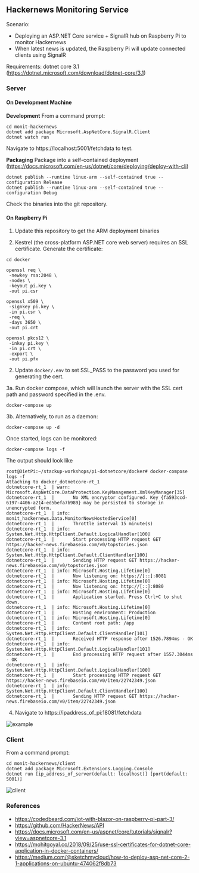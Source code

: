 ## Hackernews Monitoring Service

Scenario:
- Deploying an ASP.NET Core service + SignalR hub on Raspberry Pi to monitor Hackernews
- When latest news is updated, the Raspberry Pi will update connected clients using SignalR

Requirements: dotnet core 3.1 (https://dotnet.microsoft.com/download/dotnet-core/3.1)

### Server
#### On Development Machine

**Development**
From a command prompt:

```
cd monit-hackernews
dotnet add package Microsoft.AspNetCore.SignalR.Client
dotnet watch run
```

Navigate to https://localhost:5001/fetchdata to test.

**Packaging**
Package into a self-contained deployment (https://docs.microsoft.com/en-us/dotnet/core/deploying/deploy-with-cli)
```
dotnet publish --runtime linux-arm --self-contained true --configuration Release
dotnet publish --runtime linux-arm --self-contained true --configuration Debug
```

Check the binaries into the git repository.

#### On Raspberry Pi

1. Update this repository to get the ARM deployment binaries

2. Kestrel (the cross-platform ASP.NET core web server) requires an SSL certificate. Generate the certificate:
```
cd docker

openssl req \
 -newkey rsa:2048 \
 -nodes \
 -keyout pi.key \
 -out pi.csr

openssl x509 \
 -signkey pi.key \
 -in pi.csr \
 -req \
 -days 3650 \
 -out pi.crt

openssl pkcs12 \
 -inkey pi.key \
 -in pi.crt \
 -export \
 -out pi.pfx
```

2. Update `docker/.env` to set SSL_PASS to the password you used for generating the cert.

3a. Run docker compose, which will launch the server with the SSL cert path and password specified in the .env.
```
docker-compose up
```
3b. Alternatively, to run as a daemon:
```
docker-compose up -d
```
Once started, logs can be monitored:
```
docker-compose logs -f
```

The output should look like
```
root@DietPi:~/stackup-workshops/pi-dotnetcore/docker# docker-compose logs -f
Attaching to docker_dotnetcore-rt_1
dotnetcore-rt_1  | warn: Microsoft.AspNetCore.DataProtection.KeyManagement.XmlKeyManager[35]
dotnetcore-rt_1  |       No XML encryptor configured. Key {fa593ccd-6197-4406-a214-ed5befa7b989} may be persisted to storage in unencrypted form.
dotnetcore-rt_1  | info: monit_hackernews.Data.MonitorNewsHostedService[0]
dotnetcore-rt_1  |       Throttle interval 15 minute(s)
dotnetcore-rt_1  | info: System.Net.Http.HttpClient.Default.LogicalHandler[100]
dotnetcore-rt_1  |       Start processing HTTP request GET https://hacker-news.firebaseio.com/v0/topstories.json
dotnetcore-rt_1  | info: System.Net.Http.HttpClient.Default.ClientHandler[100]
dotnetcore-rt_1  |       Sending HTTP request GET https://hacker-news.firebaseio.com/v0/topstories.json
dotnetcore-rt_1  | info: Microsoft.Hosting.Lifetime[0]
dotnetcore-rt_1  |       Now listening on: https://[::]:8081
dotnetcore-rt_1  | info: Microsoft.Hosting.Lifetime[0]
dotnetcore-rt_1  |       Now listening on: http://[::]:8080
dotnetcore-rt_1  | info: Microsoft.Hosting.Lifetime[0]
dotnetcore-rt_1  |       Application started. Press Ctrl+C to shut down.
dotnetcore-rt_1  | info: Microsoft.Hosting.Lifetime[0]
dotnetcore-rt_1  |       Hosting environment: Production
dotnetcore-rt_1  | info: Microsoft.Hosting.Lifetime[0]
dotnetcore-rt_1  |       Content root path: /app
dotnetcore-rt_1  | info: System.Net.Http.HttpClient.Default.ClientHandler[101]
dotnetcore-rt_1  |       Received HTTP response after 1526.7894ms - OK
dotnetcore-rt_1  | info: System.Net.Http.HttpClient.Default.LogicalHandler[101]
dotnetcore-rt_1  |       End processing HTTP request after 1557.3044ms - OK
dotnetcore-rt_1  | info: System.Net.Http.HttpClient.Default.LogicalHandler[100]
dotnetcore-rt_1  |       Start processing HTTP request GET https://hacker-news.firebaseio.com/v0/item/22742349.json
dotnetcore-rt_1  | info: System.Net.Http.HttpClient.Default.ClientHandler[100]
dotnetcore-rt_1  |       Sending HTTP request GET https://hacker-news.firebaseio.com/v0/item/22742349.json
```

4. Navigate to https://ipaddress_of_pi:18081/fetchdata

![example](example.png)

### Client

From a command prompt:

```
cd monit-hackernews/client
dotnet add package Microsoft.Extensions.Logging.Console
dotnet run [ip_address_of_server(default: localhost)] [port(default: 5001)]
```

![client](client.png)

### References
- https://codedbeard.com/iot-with-blazor-on-raspberry-pi-part-3/
- https://github.com/HackerNews/API
- https://docs.microsoft.com/en-us/aspnet/core/tutorials/signalr?view=aspnetcore-3.1
- https://mohitgoyal.co/2018/09/25/use-ssl-certificates-for-dotnet-core-application-in-docker-containers/
- https://medium.com/@sketchmycloud/how-to-deploy-asp-net-core-2-1-applications-on-ubuntu-474062f8db73


